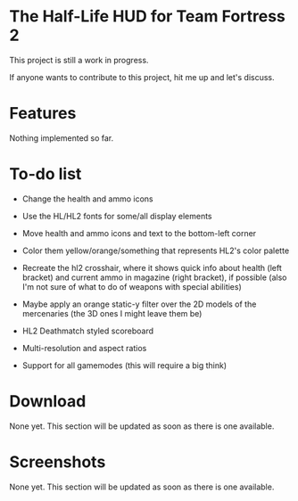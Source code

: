 # The Half-Life HUD for Team Fortress 2

This project is still a work in progress.

If anyone wants to contribute to this project, hit me up and let's discuss.

# Features

Nothing implemented so far.

# To-do list

- Change the health and ammo icons

- Use the HL/HL2 fonts for some/all display elements

- Move health and ammo icons and text to the bottom-left corner

- Color them yellow/orange/something that represents HL2's color palette

- Recreate the hl2 crosshair, where it shows quick info about health (left bracket) and current ammo in magazine (right bracket), if possible (also I'm not sure of what to do of weapons with special abilities)

- Maybe apply an orange static-y filter over the 2D models of the mercenaries (the 3D ones I might leave them be)

- HL2 Deathmatch styled scoreboard

- Multi-resolution and aspect ratios

- Support for all gamemodes (this will require a big think)

# Download

None yet. This section will be updated as soon as there is one available.

# Screenshots

None yet. This section will be updated as soon as there is one available.
